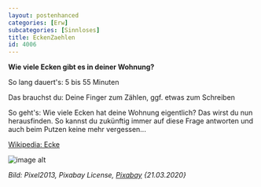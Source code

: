 ```yaml
---
layout: postenhanced
categories: [Erw]
subcategories: [Sinnloses]
title: EckenZaehlen
id: 4006
---
```

**Wie viele Ecken gibt es in deiner Wohnung?**

So lang dauert's: 5 bis 55 Minuten 

Das brauchst du: Deine Finger zum Zählen, ggf. etwas zum Schreiben

So geht's: Wie viele Ecken hat deine Wohnung eigentlich? Das wirst du nun herausfinden. So kannst du zukünftig immer auf diese Frage antworten und auch beim Putzen keine mehr vergessen...

[Wikipedia: Ecke](https://de.wikipedia.org/wiki/Ecke)

![image alt](https://cdn.pixabay.com/photo/2018/06/12/20/17/football-3471402_1280.jpg)

*Bild: Pixel2013, Pixabay License, [Pixabay](https://pixabay.com/photos/football-soccer-corner-ball-sport-3471402/) {21.03.2020}*
